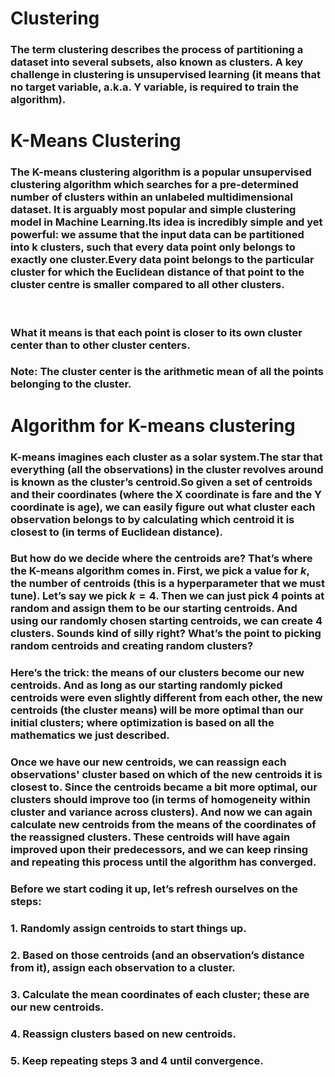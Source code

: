 # Clustering

### The term clustering describes the process of partitioning a dataset into several subsets, also known as clusters. A key challenge in clustering is unsupervised learning (it means that no target variable, a.k.a. Y variable, is required to train the algorithm).

# K-Means Clustering

### The K-means clustering algorithm is a popular unsupervised clustering algorithm which searches for a pre-determined number of clusters within an unlabeled multidimensional dataset. It is arguably most popular and simple clustering model in Machine Learning.Its idea is incredibly simple and yet powerful: we assume that the input data can be partitioned into k clusters, such that every data point only belongs to exactly one cluster.Every data point belongs to the particular cluster for which the Euclidean distance of that point to the cluster centre is smaller compared to all other clusters.
<br>

### What it means is that each point is closer to its own cluster center than to other cluster centers.
### Note: The cluster center is the arithmetic mean of all the points belonging to the cluster.

# Algorithm for K-means clustering

### K-means imagines each cluster as a solar system.The star that everything (all the observations) in the cluster revolves around is known as the cluster’s centroid.So given a set of centroids and their coordinates (where the X coordinate is fare and the Y coordinate is age), we can easily figure out what cluster each observation belongs to by calculating which centroid it is closest to (in terms of Euclidean distance).

### But how do we decide where the centroids are? That’s where the K-means algorithm comes in. First, we pick a value for $k$, the number of centroids (this is a hyperparameter that we must tune). Let’s say we pick $k=4$. Then we can just pick $4$ points at random and assign them to be our starting centroids. And using our randomly chosen starting centroids, we can create $4$ clusters. Sounds kind of silly right? What’s the point to picking random centroids and creating random clusters?

### Here’s the trick: the means of our clusters become our new centroids. And as long as our starting randomly picked centroids were even slightly different from each other, the new centroids (the cluster means) will be more optimal than our initial clusters; where optimization is based on all the mathematics we just described.

### Once we have our new centroids, we can reassign each observations' cluster based on which of the new centroids it is closest to. Since the centroids became a bit more optimal, our clusters should improve too (in terms of homogeneity within cluster and variance across clusters). And now we can again calculate new centroids from the means of the coordinates of the reassigned clusters. These centroids will have again improved upon their predecessors, and we can keep rinsing and repeating this process until the algorithm has converged.

### Before we start coding it up, let’s refresh ourselves on the steps:
### 1. Randomly assign centroids to start things up.
### 2. Based on those centroids (and an observation’s distance from it), assign each observation to a cluster.
### 3. Calculate the mean coordinates of each cluster; these are our new centroids.
### 4. Reassign clusters based on new centroids.
### 5. Keep repeating steps 3 and 4 until convergence.





